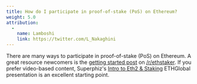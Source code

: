 ```yaml
---
title: How do I participate in proof-of-stake (PoS) on Ethereum?
weight: 5.0
attribution:
  - 
    name: Lamboshi
    link: https://twitter.com/L_Nakaghini
---
```


There are many ways to participate in proof-of-stake (PoS) on Ethereum. A great resource newcomers is the [getting started post](https://reddit.com/r/ethstaker/comments/jjdxvw/welcome_to_rethstaker_the_home_for_ethereum/) on [/r/ethstaker](https://reddit.com/r/ethstaker/). If you prefer video-based content, Superphiz's [Intro to Eth2 & Staking](https://www.youtube.com/watch?v=tpkpW031RCI) ETHGlobal presentation is an excellent starting point.
